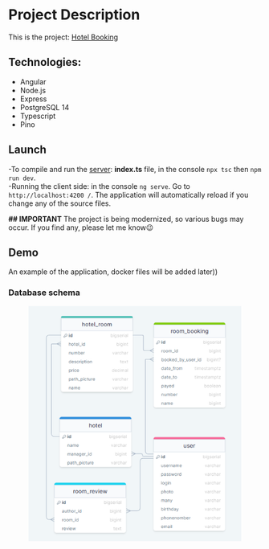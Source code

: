 # Project Description
This is the project: [Hotel Booking](https://github.com/bublik-liquidator/Hotel)

## Technologies:
- Angular
- Node.js
- Express
- PostgreSQL 14
- Typescript
- Pino

## Launch 
-To compile and run the [server](https://github.com/bublik-liquidator/backend-for-Hotel): **index.ts** file, in the console `npx tsc` then  `npm run dev`.  
-Running the client side: in the console `ng serve`. Go to `http://localhost:4200 /`. The application will automatically reload if you change any of the source files.

**## IMPORTANT**
The project is being modernized, so various bugs may occur. If you find any, please let me know😉

## Demo
An example of the application, docker files will be added later))


<h3>Database schema</h3>
<figure>
  <img src="pictures/APP/schema.png" alt="Database schema">
</figure>